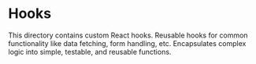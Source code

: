 # Hooks

This directory contains custom React hooks.
Reusable hooks for common functionality like data fetching, form handling, etc.
Encapsulates complex logic into simple, testable, and reusable functions.

